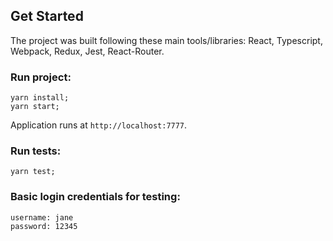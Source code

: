 ## Get Started
The project was built following these main tools/libraries: React, Typescript, Webpack, Redux, Jest, React-Router.

### Run project:
```
yarn install;
yarn start;
```

Application runs at `http://localhost:7777`.

### Run tests:
```
yarn test;
```

### Basic login credentials for testing:
```
username: jane
password: 12345
```